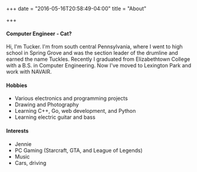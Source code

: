 +++
date = "2016-05-16T20:58:49-04:00"
title = "About"

+++

#### Computer Engineer - Cat?

Hi, I'm Tucker. I'm from south central Pennsylvania, where I went to high school in Spring Grove and was the section leader of the drumline and earned the name Tuckles. Recently I graduated from Elizabethtown College with a B.S. in Computer Engineering. Now I've moved to Lexington Park and work with NAVAIR.

#### Hobbies
* Various electronics and programming projects
* Drawing and Photography
* Learning C++, Go, web development, and Python
* Learning electric guitar and bass

#### Interests
* Jennie
* PC Gaming (Starcraft, GTA, and League of Legends)
* Music
* Cars, driving
